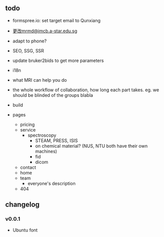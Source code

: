 ## todo
- formspree.io: set target email to Qunxiang
- 更改mrmd@imcb.a-star.edu.sg



- adapt to phone?
- SEO, SSG, SSR
- update bruker2bids to get more parameters
- i18n
- what MRI can help you do
- the whole workflow of collaboration, how long each part takes. eg. we should be blinded of the groups blabla
- build
- pages
    - pricing
    - service
        - spectroscopy
            - STEAM, PRESS, ISIS
            - on chemical material? (NUS, NTU both have their own machines)
            - fid
            - dicom
    - contact
    - home
    - team
        - everyone's description
    - 404
## changelog
### v0.0.1
- Ubuntu font